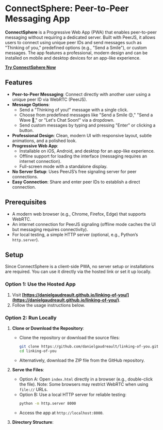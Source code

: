 # ConnectSphere: Peer-to-Peer Messaging App

**ConnectSphere** is a Progressive Web App (PWA) that enables peer-to-peer messaging without requiring a dedicated server. Built with PeerJS, it allows users to connect using unique peer IDs and send messages such as "Thinking of you," predefined options (e.g., "Send a Smile"), or custom messages. The app features a professional, modern design and can be installed on mobile and desktop devices for an app-like experience.

**[Try ConnectSphere Now](https://danielgaudreault.github.io/linking-of-you/)**

## Features

- **Peer-to-Peer Messaging**: Connect directly with another user using a unique peer ID via WebRTC (PeerJS).
- **Message Options**:
  - Send a "Thinking of you!" message with a single click.
  - Choose from predefined messages like "Send a Smile 😊," "Send a Wave 👋," or "Let's Chat Soon!" via a dropdown.
  - Send custom messages by typing and pressing "Enter" or clicking a button.
- **Professional Design**: Clean, modern UI with responsive layout, subtle animations, and a polished look.
- **Progressive Web App**:
  - Installable on iOS, Android, and desktop for an app-like experience.
  - Offline support for loading the interface (messaging requires an internet connection).
  - Full-screen mode with a standalone display.
- **No Server Setup**: Uses PeerJS’s free signaling server for peer connections.
- **Easy Connection**: Share and enter peer IDs to establish a direct connection.

## Prerequisites

- A modern web browser (e.g., Chrome, Firefox, Edge) that supports WebRTC.
- An internet connection for PeerJS signaling (offline mode caches the UI but messaging requires connectivity).
- For local testing, a simple HTTP server (optional, e.g., Python’s `http.server`).

## Setup

Since ConnectSphere is a client-side PWA, no server setup or installations are required. You can use it directly via the hosted link or set it up locally.

### Option 1: Use the Hosted App
1. Visit **[https://danielgaudreault.github.io/linking-of-you/](https://danielgaudreault.github.io/linking-of-you/)**.
2. Follow the usage instructions below.

### Option 2: Run Locally
1. **Clone or Download the Repository**:
   - Clone the repository or download the source files:
     ```bash
     git clone https://github.com/danielgaudreault/linking-of-you.git
     cd linking-of-you
     ```
   - Alternatively, download the ZIP file from the GitHub repository.

2. **Serve the Files**:
   - Option A: Open `index.html` directly in a browser (e.g., double-click the file). Note: Some browsers may restrict WebRTC when using `file://` URLs.
   - Option B: Use a local HTTP server for reliable testing:
     ```bash
     python -m http.server 8000
     ```
   - Access the app at `http://localhost:8000`.

3. **Directory Structure**:
